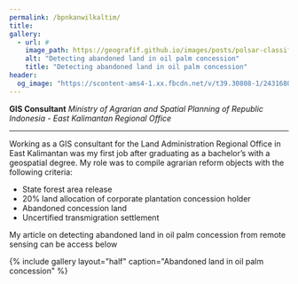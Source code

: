 ```yaml
---
permalink: /bpnkanwilkaltim/
title:
gallery:
  - url: #
    image_path: https://geografif.github.io/images/posts/polsar-classification/polsar_00_cover.png
    alt: "Detecting abandoned land in oil palm concession"
    title: "Detecting abandoned land in oil palm concession"
header:
  og_image: "https://scontent-ams4-1.xx.fbcdn.net/v/t39.30808-1/243168028_228356769334135_4010429879116616759_n.jpg?stp=dst-jpg_p200x200&_nc_cat=107&ccb=1-7&_nc_sid=c6021c&_nc_ohc=t163mmoyl2YAX9AUBBE&_nc_ht=scontent-ams4-1.xx&oh=00_AfDfak0xa_6NKmFigYNkrdy0e0jsScEa4NIqfyxjkbAJMA&oe=63BC92E9"
---
```

**GIS Consultant**
*Ministry of Agrarian and Spatial Planning of Republic Indonesia - East Kalimantan Regional Office*
<hr/>

Working as a GIS consultant for the Land Administration Regional Office in East Kalimantan was my first job after graduating as a bachelor’s with a geospatial degree. My role was to compile agrarian reform objects with the following criteria:
- State forest area release
- 20% land allocation of corporate plantation concession holder
- Abandoned concession land
- Uncertified transmigration settlement

My article on detecting abandoned land in oil palm concession from remote sensing can be access below

{% include gallery layout="half" caption="Abandoned land in oil palm concession" %}

